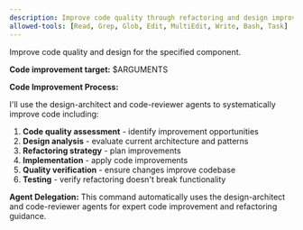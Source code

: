 ```yaml
---
description: Improve code quality through refactoring and design improvements
allowed-tools: [Read, Grep, Glob, Edit, MultiEdit, Write, Bash, Task]
---
```


Improve code quality and design for the specified component.

**Code improvement target:** $ARGUMENTS

**Code Improvement Process:**

I'll use the design-architect and code-reviewer agents to systematically improve code including:

1. **Code quality assessment** - identify improvement opportunities
2. **Design analysis** - evaluate current architecture and patterns
3. **Refactoring strategy** - plan improvements
4. **Implementation** - apply code improvements
5. **Quality verification** - ensure changes improve codebase
6. **Testing** - verify refactoring doesn't break functionality

**Agent Delegation:**
This command automatically uses the design-architect and code-reviewer agents for expert code improvement and refactoring guidance.